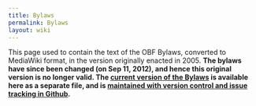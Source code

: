 ```yaml
---
title: Bylaws
permalink: Bylaws
layout: wiki
---
```


This page used to contain the text of the OBF Bylaws, converted to
MediaWiki format, in the version originally enacted in 2005. **The
bylaws have since been changed (on Sep 11, 2012), and hence this
original version is no longer valid. The [current version of the
Bylaws](/wiki/OBF-Bylaws.pdf "wikilink") is available here as a separate
file, and is [maintained with version control and issue tracking in
Github](https://github.com/OBF/obf-docs).**

